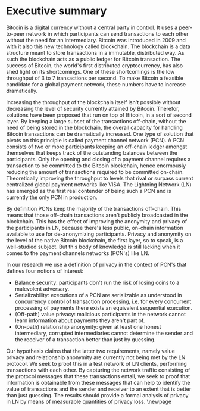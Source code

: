 # Executive summary

Bitcoin is a digital currency without a central party in control. It uses a peer-to-peer network in which participants can send transactions to each other without the need for an intermediary. Bitcoin was introduced in 2009 and with it also this new technology called blockchain. The blockchain is a data structure meant to store transactions in a immutable, distributed way. As such the blockchain acts as a public ledger for Bitcoin transaction. The success of Bitcoin, the world's first distributed cryptocurrency, has also shed light on its shortcomings. One of these shortcomings is the low throughput of 3 to 7 transactions per second. To make Bitcoin a feasible candidate for a global payment network, these numbers have to increase dramatically. 

Increasing the throughput of the blockchain itself isn't possible without decreasing the level of security currently attained by Bitcoin. Therefor, solutions have been proposed that run on top of Bitcoin, in a sort of second layer. By keeping a large subset of the transactions off-chain, without the need of being stored in the blockchain, the overall capacity for handling Bitcoin transactions can be dramatically increased. One type of solution that pivots on this principle is called payment channel network (PCN). A PCN consists of two or more participants keeping an off-chain ledger amongst themselves that keeps track of the outstanding balances between the participants. Only the opening and closing of a payment channel requires a transaction to be committed to the Bitcoin blockchain, hence enormously reducing the amount of transactions required to be committed on-chain. Theoretically improving the throughput to levels that rival or surpass current centralized global payment networks like VISA. The Lightning Network (LN) has emerged as the first real contender of being such a PCN and is currently the only PCN in production.

By definition PCNs keep the majority of the transactions off-chain. This means that those off-chain transactions aren't publicly broadcasted in the blockchain. This has the effect of improving the anonymity and privacy of the participants in LN, because there's less public, on-chain information available to use for de-anonymizing participants. Privacy and anonymity on the level of the native Bitcoin blockchain, the first layer, so to speak, is a well-studied subject. But this body of knowledge is still lacking when it comes to the payment channels networks (PCN's) like LN. 

In our research we use a definition of privacy in the context of PCN's that defines four notions of interest:

- Balance security: participants don't run the risk of losing coins to a malevolent adversary.
- Serializability: executions of a PCN are serializable as understood in concurrency control of transaction processing, i.e. for every concurrent processing of payments there exists an equivalent sequential execution.
- (Off-path) value privacy: malicious participants in the network cannot learn information about payments they aren't part of.
- (On-path) relationship anonymity: given at least one honest intermediary, corrupted intermediaries cannot determine the sender and the receiver of a transaction better than just by guessing.

Our hypothesis claims that the latter two requirements, namely value privacy and relationship anonymity are currently not being met by the LN protocol. We seek to proof this in a test network of LN clients, performing transactions with each other. By capturing the network traffic consisting of the protocol messages that these transactions entail, we seek to proof that information is obtainable from these messages that can help to identify the value of transactions and the sender and receiver to an extent that is better than just guessing. The results should provide a formal analysis of privacy in LN by means of measurable quantities of privacy loss.
\newpage

